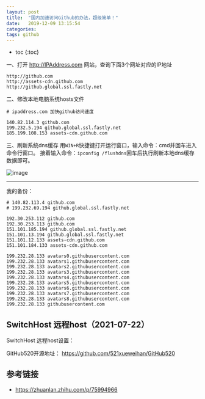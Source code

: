```yaml
---
layout: post
title:  "国内加速访问Github的办法，超级简单！"
date:   2019-12-09 13:15:54
categories: 
tags: github
---
```



- toc
{:toc}


一、打开 http://IPAddress.com 网站，查询下面3个网址对应的IP地址
```
http://github.com 
http://assets-cdn.github.com 
http://github.global.ssl.fastly.net
```

二、修改本地电脑系统hosts文件
```shell
# ipaddress.com 加快github访问速度

140.82.114.3 github.com
199.232.5.194 github.global.ssl.fastly.net
185.199.108.153 assets-cdn.github.com
```

三、刷新系统dns缓存
用`WIN+R`快捷键打开运行窗口，输入命令：cmd并回车进入命令行窗口。
接着输入命令：`ipconfig /flushdns`回车后执行刷新本地dns缓存数据即可。

![image](https://user-images.githubusercontent.com/23518990/70410454-15b1bc00-1a8a-11ea-9ead-637bd0cf0e77.png)

---

我的备份：
```
# 140.82.113.4 github.com
# 199.232.69.194 github.global.ssl.fastly.net

192.30.253.112 github.com
192.30.253.113 github.com
151.101.185.194 github.global.ssl.fastly.net
151.101.13.194 github.global.ssl.fastly.net
151.101.12.133 assets-cdn.github.com
151.101.184.133 assets-cdn.github.com

199.232.28.133 avatars0.githubusercontent.com
199.232.28.133 avatars1.githubusercontent.com
199.232.28.133 avatars2.githubusercontent.com
199.232.28.133 avatars3.githubusercontent.com
199.232.28.133 avatars4.githubusercontent.com
199.232.28.133 avatars5.githubusercontent.com
199.232.28.133 avatars6.githubusercontent.com
199.232.28.133 avatars7.githubusercontent.com
199.232.28.133 avatars8.githubusercontent.com
199.232.28.133 githubusercontent.com
```

## SwitchHost 远程host（2021-07-22）

SwitchHost 远程host设置：

GitHub520开源地址： https://github.com/521xueweihan/GitHub520


## 参考链接

- https://zhuanlan.zhihu.com/p/75994966
